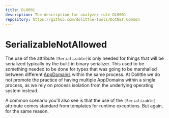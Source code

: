 ```yaml
---
title: DL0001
description: The description for analyzer rule DL0001
repository: https://github.com/dolittle-tools/DotNET.Common
---
```

# SerializableNotAllowed

The use of the attribute `[Serializable]`is only needed for things that will be
serialized typically by the built-in binary serializer. This used to be something
needed to be done for types that was going to be marshalled between different
[AppDomains](https://docs.microsoft.com/en-us/dotnet/framework/app-domains/application-domains)
within the same process. At Dolittle we do not promote the practice of having
multiple AppDomains within a single process, as we rely on process isolation from
the underlying operating system instead.

A common scenario you'll also see is that the use of the `[Serializable]` attribute
comes standard from templates for runtime exceptions. But again, for the same
reason.